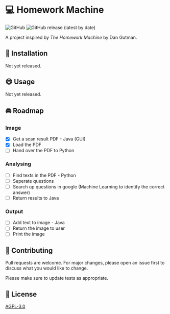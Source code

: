 # :computer: Homework Machine
![GitHub](https://img.shields.io/github/license/superjoy0502/HomeworkMachine) ![GitHub release (latest by date)](https://img.shields.io/github/v/release/superjoy0502/HomeworkMachine)

A project inspired by *The Homework Machine* by Dan Gutman.

## :wrench: Installation

Not yet released.

## :smile: Usage

Not yet released.

## :oncoming_automobile: Roadmap

### Image
- [x] Get a scan result PDF - Java (GUI)
- [x] Load the PDF
- [ ] Hand over the PDF to Python

### Analysing
- [ ] Find texts in the PDF - Python
- [ ] Seperate questions
- [ ] Search up questions in google (Machine Learning to identify the correct answer)
- [ ] Return results to Java

### Output
- [ ] Add text to image - Java
- [ ] Return the image to user
- [ ] Print the image

## :handshake: Contributing
Pull requests are welcome. For major changes, please open an issue first to discuss what you would like to change.

Please make sure to update tests as appropriate.

## :bookmark_tabs: License
[AGPL-3.0](https://github.com/superjoy0502/HomeworkMachine/blob/master/LICENSE)
